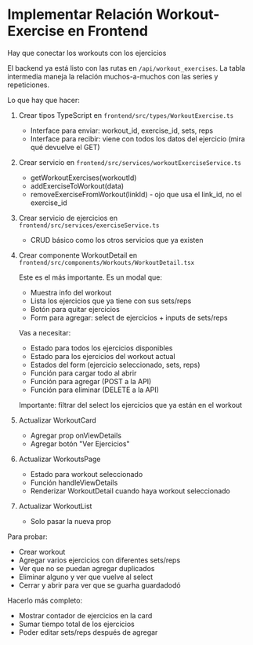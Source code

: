 # Implementar Relación Workout-Exercise en Frontend

Hay que conectar los workouts con los ejercicios

El backend ya está listo con las rutas en `/api/workout_exercises`. La tabla intermedia maneja la relación muchos-a-muchos con las series y repeticiones.

Lo que hay que hacer:

1. Crear tipos TypeScript en `frontend/src/types/WorkoutExercise.ts`
   - Interface para enviar: workout_id, exercise_id, sets, reps
   - Interface para recibir: viene con todos los datos del ejercicio (mira qué devuelve el GET)

2. Crear servicio en `frontend/src/services/workoutExerciseService.ts`
   - getWorkoutExercises(workoutId) 
   - addExerciseToWorkout(data)
   - removeExerciseFromWorkout(linkId) - ojo que usa el link_id, no el exercise_id

3. Crear servicio de ejercicios en `frontend/src/services/exerciseService.ts`
   - CRUD básico como los otros servicios que ya existen

4. Crear componente WorkoutDetail en `frontend/src/components/Workouts/WorkoutDetail.tsx`
   
   Este es el más importante. Es un modal que:
   - Muestra info del workout
   - Lista los ejercicios que ya tiene con sus sets/reps
   - Botón para quitar ejercicios
   - Form para agregar: select de ejercicios + inputs de sets/reps
   
   Vas a necesitar:
   - Estado para todos los ejercicios disponibles
   - Estado para los ejercicios del workout actual
   - Estados del form (ejercicio seleccionado, sets, reps)
   - Función para cargar todo al abrir
   - Función para agregar (POST a la API)
   - Función para eliminar (DELETE a la API)
   
   Importante: filtrar del select los ejercicios que ya están en el workout

5. Actualizar WorkoutCard
   - Agregar prop onViewDetails
   - Agregar botón "Ver Ejercicios"

6. Actualizar WorkoutsPage
   - Estado para workout seleccionado
   - Función handleViewDetails
   - Renderizar WorkoutDetail cuando haya workout seleccionado

7. Actualizar WorkoutList
   - Solo pasar la nueva prop

Para probar:
- Crear workout
- Agregar varios ejercicios con diferentes sets/reps  
- Ver que no se puedan agregar duplicados
- Eliminar alguno y ver que vuelve al select
- Cerrar y abrir para ver que se guarha guardadodó

Hacerlo más completo:
- Mostrar contador de ejercicios en la card
- Sumar tiempo total de los ejercicios
- Poder editar sets/reps después de agregar